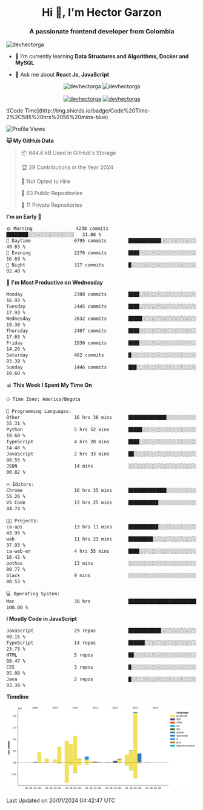 <h1 align="center">Hi 👋, I'm Hector Garzon</h1>
<h3 align="center">A passionate frontend developer from Colombia</h3>

<p align="left"> <img src="https://komarev.com/ghpvc/?username=devhectorga" alt="devhectorga" /> </p>

- 🌱 I’m currently learning **Data Structures and Algorithms, Docker and MySQL**

- 💬 Ask me about **React Js, JavaScript**

<p align="center"> <img src="https://github-readme-stats.vercel.app/api?username=devhectorga&count_private=true&show_icons=true" alt="devhectorga" /> <img src="https://github-readme-stats.vercel.app/api/top-langs/?username=devhectorga&layout=compact" alt="devhectorga" /></p>

<p align="center">
<a href="https://twitter.com/devhectorga" target="blank"><img align="center" src="https://cdn.jsdelivr.net/npm/simple-icons@3.0.1/icons/twitter.svg" alt="devhectorga" height="20" width="20" /></a>
<a href="https://linkedin.com/in/devhectorga" target="blank"><img align="center" src="https://cdn.jsdelivr.net/npm/simple-icons@3.0.1/icons/linkedin.svg" alt="devhectorga" height="20" width="20" /></a>
</p>
<!--START_SECTION:waka-->
![Code Time](http://img.shields.io/badge/Code%20Time-2%2C595%20hrs%2056%20mins-blue)

![Profile Views](http://img.shields.io/badge/Profile%20Views-0-blue)

**🐱 My GitHub Data** 

> 📦 644.6 kB Used in GitHub's Storage 
 > 
> 🏆 29 Contributions in the Year 2024
 > 
> 🚫 Not Opted to Hire
 > 
> 📜 63 Public Repositories 
 > 
> 🔑 11 Private Repositories 
 > 
**I'm an Early 🐤** 

```text
🌞 Morning                4238 commits        ████████░░░░░░░░░░░░░░░░░   31.08 % 
🌆 Daytime                6795 commits        ████████████░░░░░░░░░░░░░   49.83 % 
🌃 Evening                2276 commits        ████░░░░░░░░░░░░░░░░░░░░░   16.69 % 
🌙 Night                  327 commits         █░░░░░░░░░░░░░░░░░░░░░░░░   02.40 % 
```
📅 **I'm Most Productive on Wednesday** 

```text
Monday                   2308 commits        ████░░░░░░░░░░░░░░░░░░░░░   16.93 % 
Tuesday                  2445 commits        ████░░░░░░░░░░░░░░░░░░░░░   17.93 % 
Wednesday                2632 commits        █████░░░░░░░░░░░░░░░░░░░░   19.30 % 
Thursday                 2407 commits        ████░░░░░░░░░░░░░░░░░░░░░   17.65 % 
Friday                   1936 commits        ████░░░░░░░░░░░░░░░░░░░░░   14.20 % 
Saturday                 462 commits         █░░░░░░░░░░░░░░░░░░░░░░░░   03.39 % 
Sunday                   1446 commits        ███░░░░░░░░░░░░░░░░░░░░░░   10.60 % 
```


📊 **This Week I Spent My Time On** 

```text
🕑︎ Time Zone: America/Bogota

💬 Programming Languages: 
Other                    16 hrs 36 mins      ██████████████░░░░░░░░░░░   55.31 % 
Python                   5 hrs 52 mins       █████░░░░░░░░░░░░░░░░░░░░   19.60 % 
TypeScript               4 hrs 20 mins       ████░░░░░░░░░░░░░░░░░░░░░   14.48 % 
JavaScript               2 hrs 33 mins       ██░░░░░░░░░░░░░░░░░░░░░░░   08.55 % 
JSON                     14 mins             ░░░░░░░░░░░░░░░░░░░░░░░░░   00.82 % 

🔥 Editors: 
Chrome                   16 hrs 35 mins      ██████████████░░░░░░░░░░░   55.26 % 
VS Code                  13 hrs 25 mins      ███████████░░░░░░░░░░░░░░   44.74 % 

🐱‍💻 Projects: 
ca-api                   13 hrs 11 mins      ███████████░░░░░░░░░░░░░░   43.95 % 
web                      11 hrs 23 mins      █████████░░░░░░░░░░░░░░░░   37.93 % 
ca-web-er                4 hrs 55 mins       ████░░░░░░░░░░░░░░░░░░░░░   16.42 % 
pothos                   13 mins             ░░░░░░░░░░░░░░░░░░░░░░░░░   00.77 % 
black                    9 mins              ░░░░░░░░░░░░░░░░░░░░░░░░░   00.53 % 

💻 Operating System: 
Mac                      30 hrs              █████████████████████████   100.00 % 
```

**I Mostly Code in JavaScript** 

```text
JavaScript               29 repos            ████████████░░░░░░░░░░░░░   49.15 % 
TypeScript               14 repos            ██████░░░░░░░░░░░░░░░░░░░   23.73 % 
HTML                     5 repos             ██░░░░░░░░░░░░░░░░░░░░░░░   08.47 % 
CSS                      3 repos             █░░░░░░░░░░░░░░░░░░░░░░░░   05.08 % 
Java                     2 repos             █░░░░░░░░░░░░░░░░░░░░░░░░   03.39 % 
```



**Timeline**

![Lines of Code chart](https://raw.githubusercontent.com/devHectorGa/devHectorGa/master/assets/bar_graph.png)


 Last Updated on 20/01/2024 04:42:47 UTC
<!--END_SECTION:waka-->
